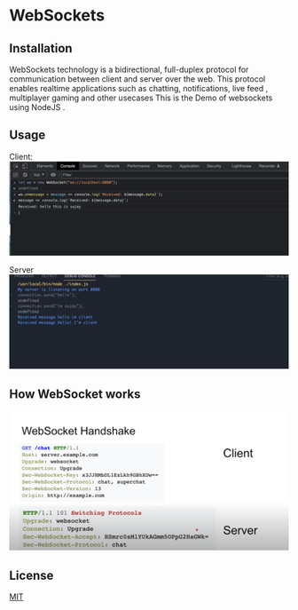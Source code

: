 # WebSockets



## Installation

WebSockets technology is a bidirectional, full-duplex protocol for communication between client and server over the web. This protocol enables realtime applications such as chatting, notifications, live feed , multiplayer gaming and other usecases This is the Demo of websockets using NodeJS .


## Usage
Client:
<img src='assets/client.png'/>

Server
<img src='assets/server.png'/>

## How WebSocket works
<img src='assets/working1.png'/>

## License

[MIT](https://choosealicense.com/licenses/mit/)
